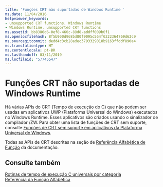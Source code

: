 ```yaml
---
title: 'Funções CRT não suportadas de Windows Runtime '
ms.date: 11/04/2016
helpviewer_keywords:
- unsupported CRT functions, Windows Runtime
- Windows Runtime, unsupported CRT functions
ms.assetid: bb8386d6-0ef8-460c-88d8-addff009b6f1
ms.openlocfilehash: 8f5b900d968bd80f9095c564f0222364769d63c9
ms.sourcegitcommit: dedd4c3cb28adec3793329018b9163ffddf890a4
ms.translationtype: HT
ms.contentlocale: pt-BR
ms.lasthandoff: 03/11/2019
ms.locfileid: "57745547"
---
```

# <a name="windows-runtime-unsupported-crt-functions"></a>Funções CRT não suportadas de Windows Runtime 

Há várias APIs do CRT (Tempo de execução do C) que não podem ser usadas em aplicativos UWP (Plataforma Universal do Windows) executados no Windows Runtime. Esses aplicativos são criados usando o sinalizador de compilador /ZW. Para obter uma lista de funções de CRT sem suporte, consulte [Funções de CRT sem suporte em aplicativos da Plataforma Universal do Windows](../cppcx/crt-functions-not-supported-in-universal-windows-platform-apps.md).

Todas as APIs de CRT descritas na seção de [Referência Alfabética de Função](../c-runtime-library/reference/crt-alphabetical-function-reference.md) da documentação.

## <a name="see-also"></a>Consulte também

[Rotinas de tempo de execução C universais por categoria](../c-runtime-library/run-time-routines-by-category.md)<br/>
[Referência da Função Alfabética](../c-runtime-library/reference/crt-alphabetical-function-reference.md)<br/>
